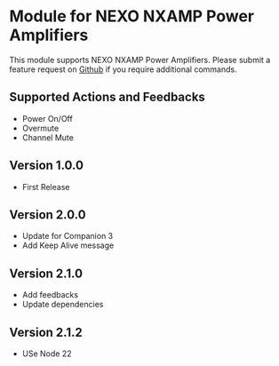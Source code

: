 # Module for NEXO NXAMP Power Amplifiers

This module supports NEXO NXAMP Power Amplifiers. Please submit a feature request on [Github](https://github.com/bitfocus/companion-module-nexo-nxamp/issues) if you require additional commands.

## Supported Actions and Feedbacks

- Power On/Off
- Overmute
- Channel Mute

## Version 1.0.0

- First Release

## Version 2.0.0

- Update for Companion 3
- Add Keep Alive message

## Version 2.1.0

- Add feedbacks
- Update dependencies

## Version 2.1.2

- USe Node 22
